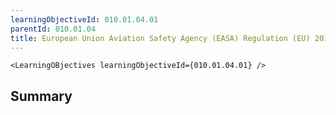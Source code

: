 ```yaml
---
learningObjectiveId: 010.01.04.01
parentId: 010.01.04
title: European Union Aviation Safety Agency (EASA) Regulation (EU) 2018/1139
---
```


```tsx eval
<LearningOBjectives learningObjectiveId={010.01.04.01} />
```

## Summary
